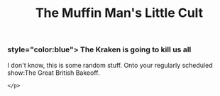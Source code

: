 <html>
<header> 
<h1>The Muffin Man's Little Cult</h1>
</header>
<body>
    <h3> style="color:blue"> The Kraken is going to kill us all</h3>
    <p> I don't know, this is some random stuff. Onto your regularly scheduled show:The Great British Bakeoff.






    </p>
</body>







</html>





